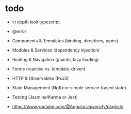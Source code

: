 # todo
- in depth look typescript
- @error

- Components & Templates (binding, directives, pipes)
- Modules & Services (dependency injection)
- Routing & Navigation (guards, lazy loading)
- Forms (reactive vs. template-driven)
- HTTP & Observables (RxJS)
- State Management (NgRx or simple service-based state)
- Testing (Jasmine/Karma or Jest)

- https://www.youtube.com/@AngularUniversity/playlists